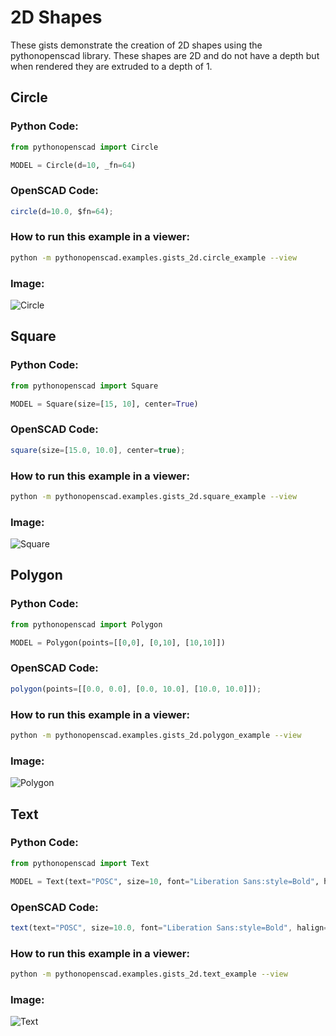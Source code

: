 # 2D Shapes

These gists demonstrate the creation of 2D shapes using the pythonopenscad library.
These shapes are 2D and do not have a depth but when rendered they are extruded to a depth of 1.



## Circle
    
### Python Code:
```python
from pythonopenscad import Circle

MODEL = Circle(d=10, _fn=64)
```
    
### OpenSCAD Code:
```js
circle(d=10.0, $fn=64);

```
    
### How to run this example in a viewer:
```bash
python -m pythonopenscad.examples.gists_2d.circle_example --view
```

### Image:
![Circle](/pythonopenscad/examples/gists_2d/circle_example.png)
     
## Square
    
### Python Code:
```python
from pythonopenscad import Square

MODEL = Square(size=[15, 10], center=True)
```
    
### OpenSCAD Code:
```js
square(size=[15.0, 10.0], center=true);

```
    
### How to run this example in a viewer:
```bash
python -m pythonopenscad.examples.gists_2d.square_example --view
```

### Image:
![Square](pythonopenscad/examples/gists_2d/square_example.png)
     
## Polygon
    
### Python Code:
```python
from pythonopenscad import Polygon

MODEL = Polygon(points=[[0,0], [0,10], [10,10]])
```
    
### OpenSCAD Code:
```js
polygon(points=[[0.0, 0.0], [0.0, 10.0], [10.0, 10.0]]);

```
    
### How to run this example in a viewer:
```bash
python -m pythonopenscad.examples.gists_2d.polygon_example --view
```

### Image:
![Polygon](pythonopenscad/examples/gists_2d/polygon_example.png)
     
## Text
    
### Python Code:
```python
from pythonopenscad import Text

MODEL = Text(text="POSC", size=10, font="Liberation Sans:style=Bold", halign="center")
```
    
### OpenSCAD Code:
```js
text(text="POSC", size=10.0, font="Liberation Sans:style=Bold", halign="center");

```
    
### How to run this example in a viewer:
```bash
python -m pythonopenscad.examples.gists_2d.text_example --view
```

### Image:
![Text](pythonopenscad/examples/gists_2d/text_example.png)
     
